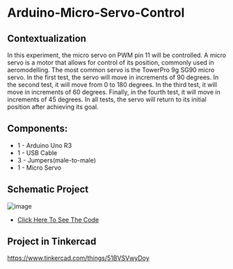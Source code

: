 # Arduino-Micro-Servo-Control

## Contextualization
In this experiment, the micro servo on PWM pin 11 will be controlled. A micro servo is a motor that allows for control of its position, commonly used in aeromodelling. The most common servo is the TowerPro 9g SG90 micro servo. In the first test, the servo will move in increments of 90 degrees. In the second test, it will move from 0 to 180 degrees. In the third test, it will move in increments of 60 degrees. Finally, in the fourth test, it will move in increments of 45 degrees. In all tests, the servo will return to its initial position after achieving its goal.

## Components:
- 1 - Arduino Uno R3
- 1 - USB Cable 
- 3 - Jumpers(male-to-male)
- 1 - Micro Servo

## Schematic Project
![image](https://github.com/KaikyM/Arduino-Two-LEDs-Parallel/assets/127446435/2d362210-706e-4b9c-a932-5872a24c8af0)
- [Click Here To See The Code](Arduino_Code.ino)

## Project in Tinkercad
https://www.tinkercad.com/things/51BVSVwyDoy
